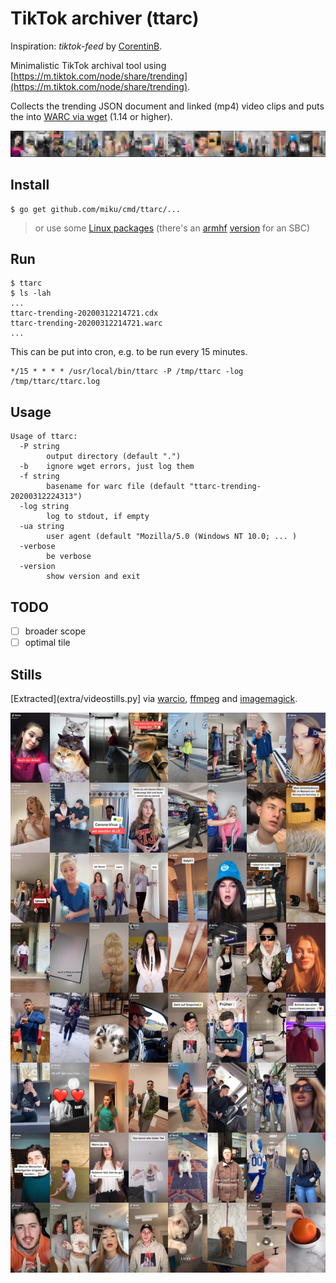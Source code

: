 # TikTok archiver (ttarc)

Inspiration: *tiktok-feed* by [CorentinB](https://github.com/CorentinB/).

Minimalistic TikTok archival tool using
[https://m.tiktok.com/node/share/trending](https://m.tiktok.com/node/share/trending).

Collects the trending JSON document and linked (mp4) video clips and puts the
into [WARC via
wget](https://www.archiveteam.org/index.php?title=Wget_with_WARC_output) (1.14
or higher).

![](static/pix.png)

## Install

```
$ go get github.com/miku/cmd/ttarc/...
```

> or use some [Linux packages](https://github.com/miku/ttarc/releases) (there's
> an [armhf](https://askubuntu.com/a/518182/5079) [version](https://github.com/miku/ttarc/releases/download/v0.1.1/ttarc_0.1.1_armhf.deb) for an SBC)

## Run

```
$ ttarc
$ ls -lah
...
ttarc-trending-20200312214721.cdx
ttarc-trending-20200312214721.warc
...
```

This can be put into cron, e.g. to be run every 15 minutes.

```cron
*/15 * * * * /usr/local/bin/ttarc -P /tmp/ttarc -log /tmp/ttarc/ttarc.log
```

## Usage

```
Usage of ttarc:
  -P string
        output directory (default ".")
  -b    ignore wget errors, just log them
  -f string
        basename for warc file (default "ttarc-trending-20200312224313")
  -log string
        log to stdout, if empty
  -ua string
        user agent (default "Mozilla/5.0 (Windows NT 10.0; ... )
  -verbose
        be verbose
  -version
        show version and exit
```

## TODO

* [ ] broader scope
* [ ] optimal tile

## Stills

[Extracted](extra/videostills.py] via
[warcio](https://github.com/webrecorder/warcio),
[ffmpeg](https://www.ffmpeg.org/) and [imagemagick](https://imagemagick.org/).

![](static/output10.png)

